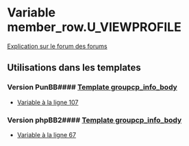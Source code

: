 # Variable member_row.U_VIEWPROFILE
[Explication sur le forum des forums](http://forum.forumactif.com/t294113-listing-des-variables#member_row.U_VIEWPROFILE)
## Utilisations dans les templates
### Version PunBB#### [Template groupcp_info_body](punbb/groupcp_info_body.md)
* [Variable à la ligne 107](../punbb/groupcp_info_body.tpl#L107)
### Version phpBB2#### [Template groupcp_info_body](subsilver/groupcp_info_body.md)
* [Variable à la ligne 67](../subsilver/groupcp_info_body.tpl#L67)